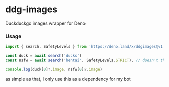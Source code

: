# ddg-images
Duckduckgo images wrapper for Deno


### Usage

```ts
import { search, SafetyLevels } from 'https://deno.land/x/ddgimages@v1.0.0/search.ts'

const duck = await search('ducks')
const nsfw = await search('hentai', SafetyLevels.STRICT), // doesn't throws any NSFW result

console.log(duck[0]?.image, nsfw[0]?.image)

```

as simple as that, I only use this as a dependency for my bot
